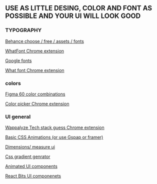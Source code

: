 ## USE AS LITTLE DESING, COLOR AND FONT AS POSSIBLE AND YOUR UI WILL LOOK GOOD


### TYPOGRAPHY


<a href="https://www.behance.net/assets?tracking_source=nav20" target="_blank" rel=""> Behance choose / free / assets / fonts </a>

<a href="https://www.behance.net/assets?tracking_source=nav20" target="_blank" rel=""> WhatFont Chrome extension </a>

<a href="https://fonts.google.com" target="_blank" rel=""> Google fonts </a>

<a href="https://chromewebstore.google.com/detail/what-font-find-font/banojpgedjnmhklbggjekijlfckjodlh" target="_blank" rel=""> What font Chrome extension </a>

### colors

<a href="https://www.figma.com/resource-library/color-combinations" target="_blank" rel=""> Figma 60 color combinations </a>

<a href="https://chromewebstore.google.com/detail/colorzilla/bhlhnicpbhignbdhedgjhgdocnmhomnp" target="_blank" rel=""> Color picker Chrome extension </a>



### UI general

<a href="https://chromewebstore.google.com/detail/wappalyzer-technology-pro/gppongmhjkpfnbhagpmjfkannfbllamg" target="_blank" rel=""> Wappalyze Tech stack guess Chrome extension </a>

<a href="https://animista.net" target="_blank" rel=""> Basic CSS Animations (or use Gspap or framer) </a>

<a href="https://animista.net](https://chromewebstore.google.com/detail/dimensions/eondmmmpfnofpakacdndcacpjnkliafi" target="_blank" rel=""> Dimensions/ measure ui </a>

<a href="https://www.css-gradient.com/" target="_blank" rel=""> Css gradient genrator </a>

<a href="https://uiverse.io/elements" target="_blank" rel=""> Animated UI components </a>

<a href="https://www.reactbits.dev/text-animations/split-text" target="_blank" rel=""> React Bits UI componenets </a>





